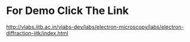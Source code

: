 # For Demo Click The Link
http://vlabs.iitb.ac.in/vlabs-dev/labs/electron-microscopy/labs/electron-diffraction-iitk/index.html
